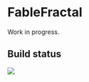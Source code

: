 # FableFractal

Work in progress.

## Build status



[<img src="https://markpattison.visualstudio.com/_apis/public/build/definitions/8b933b66-64cd-4f14-8ae8-0aadffa6a9d7/3/badge"/>](https://markpattison.visualstudio.com/FableFractal/_build/index?definitionId=3)